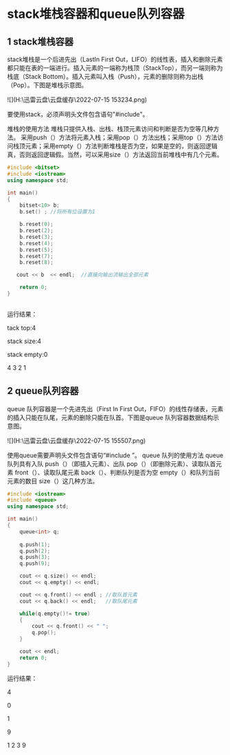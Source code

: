# stack堆栈容器和queue队列容器



## 1 stack堆栈容器

stack堆栈是一个后进先出（LastIn First Out，LIFO）的线性表，插入和删除元素都只能在表的一端进行。插入元素的一端称为栈顶（StackTop），而另一端则称为栈底（Stack Bottom）。插入元素叫入栈（Push），元素的删除则称为出栈（Pop）。下图是堆栈示意图。



![](H:\迅雷云盘\云盘缓存\2022-07-15 153234.png)



要使用stack，必须声明头文件包含语句"#include<stack>"。


堆栈的使用方法
堆栈只提供入栈、出栈、栈顶元素访问和判断是否为空等几种方法。
采用push（）方法将元素入栈；采用pop（）方法出栈；采用top（）方法访问栈顶元素；采用empty（）方法判断堆栈是否为空，如果是空的，则返回逻辑真，否则返回逻辑假。当然，可以采用size（）方法返回当前堆栈中有几个元素。

```C++
#include <bitset>
#include <iostream>
using namespace std;

int main()
{
    bitset<10> b;
    b.set() ; //将所有位设置为1

    b.reset(0);
    b.reset(2);
    b.reset(3);
    b.reset(4);
    b.reset(5);
    b.reset(7);
    b.reset(8);

   cout << b  << endl;  //直接向输出流输出全部元素

    return 0;
}
    
```

运行结果：

tack top:4

stack size:4

stack empty:0

4 3 2 1 



## 2 queue队列容器

queue 队列容器是一个先进先出（First In First Out，FIFO）的线性存储表，元素的插入只能在队尾，元素的删除只能在队首。下图是queue 队列容器数据结构示意图。

![](H:\迅雷云盘\云盘缓存\2022-07-15 155507.png)

使用queue需要声明头文件包含语句“#include <queue>”。
queue 队列的使用方法
queue 队列具有入队 push（）（即插入元素）、出队 pop（）（即删除元素）、读取队首元素 front（）、读取队尾元素 back（）、判断队列是否为空 empty（）和队列当前元素的数目 size（）这几种方法。



```C++
#include <iostream>
#include <queue>
using namespace std;

int main()
{
    queue<int> q;
    
    q.push(1);
    q.push(2);
    q.push(3);
    q.push(9);

    cout << q.size() << endl;
    cout << q.empty() << endl;

    cout << q.front() << endl ; //取队首元素
    cout << q.back() << endl;   //取队尾元素

    while(q.empty()!= true)
    {
        cout << q.front() << " ";
        q.pop();
    }

    cout << endl;
    return 0;
}
```

运行结果：

4

0

1

9

1 2 3 9 

